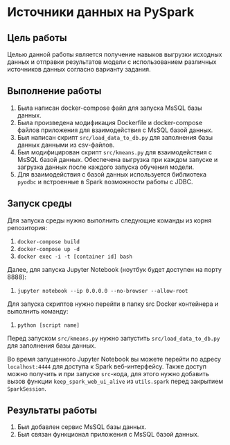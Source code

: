 # Источники данных на PySpark

## Цель работы
Целью данной работы является получение навыков выгрузки исходных данных и отправки результатов модели с использованием различных источников данных согласно варианту задания.

## Выполнение работы
1. Была написан docker-compose файл для запуска MsSQL базы данных.
2. Была произведена модификация Dockerfile и docker-compose файлов приложения для взаимодействия с MsSQL базой данных. 
3. Был написан скрипт `src/load_data_to_db.py` для заполнения базы данных данными из csv-файлов.
4. Был модифицирован скрипт `src/kmeans.py` для взаимодействия с MsSQL базой данных. Обеспечена выгрузка при каждом запуске и загрузка данных после каждого запуска обучения модели.
5. Для взаимодействия с базой данных используется библиотека `pyodbc` и встроенные в Spark возможности работы с JDBC.

## Запуск среды
Для запуска среды нужно выполнить следующие команды из корня репозитория:
1. `docker-compose build`
2. `docker-compose up -d`
3. `docker exec -i -t [container id] bash`

Далее, для запуска Jupyter Notebook (ноутбук будет доступен на порту 8888):
1. `jupyter notebook --ip 0.0.0.0 --no-browser --allow-root`

Для запуска скриптов нужно перейти в папку src Docker контейнера и выполнить команду:
1. `python [script name]`

Перед запуском `src/kmeans.py` нужно запустить `src/load_data_to_db.py` для заполнения базы данных.

Во время запущенного Jupyter Notebook вы можете перейти по адресу `localhost:4444` для доступа к Spark веб-интерфейсу.
Также доступ можно получить и при запуске `src`-кода, для этого нужно добавить вызов функции `keep_spark_web_ui_alive` из `utils.spark` перед закрытием `SparkSession`.

## Результаты работы
1. Был добавлен сервис MsSQL базы данных.
2. Был связан функционал приложения с MsSQL базой данных.
